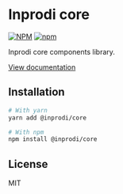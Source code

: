 # Inprodi core
[![NPM](https://img.shields.io/npm/v/@inprodi/core)](https://www.npmjs.com/package/@inprodi/core)
[![npm](https://img.shields.io/npm/dm/@inprodi/core)](https://www.npmjs.com/package/@inprodi/core)

Inprodi core components library.

[View documentation](https://guileless-parfait-5f3c72.netlify.app/?path=/story/inprodi-icons-iconography--page)

## Installation

```bash
# With yarn
yarn add @inprodi/core

# With npm
npm install @inprodi/core
```

## License

MIT